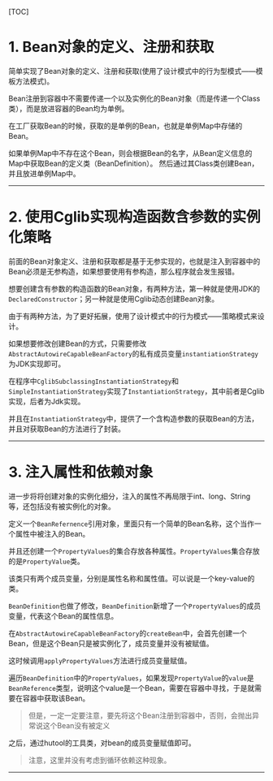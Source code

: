 [TOC]

# 1. Bean对象的定义、注册和获取

简单实现了Bean对象的定义、注册和获取(使用了设计模式中的行为型模式——模板方法模式)。

Bean注册到容器中不需要传递一个以及实例化的Bean对象（而是传递一个Class类），而是放进容器的Bean均为单例。

在工厂获取Bean的时候，获取的是单例的Bean，也就是单例Map中存储的Bean。

如果单例Map中不存在这个Bean，则会根据Bean的名字，从Bean定义信息的Map中获取Bean的定义类（BeanDefinition）。
然后通过其Class类创建Bean，并且放进单例Map中。

---

# 2. 使用Cglib实现构造函数含参数的实例化策略

前面的Bean对象定义、注册和获取都是基于无参实现的，也就是注入到容器中的Bean必须是无参构造，如果想要使用有参构造，那么程序就会发生报错。

想要创建含有参数的构造函数的Bean对象，有两种方法，第一种就是使用JDK的`DeclaredConstructor`；另一种就是使用Cglib动态创建Bean对象。

由于有两种方法，为了更好拓展，使用了设计模式中的行为模式——策略模式来设计。

如果想要修改创建Bean的方式，只需要修改`AbstractAutowireCapableBeanFactory`的私有成员变量`instantiationStrategy`为JDK实现即可。

在程序中`CglibSubclassingInstantiationStrategy`和`SimpleInstantiationStrategy`实现了`InstantiationStrategy`，其中前者是Cglib实现，后者为Jdk实现。

并且在`InstantiationStrategy`中，提供了一个含构造参数的获取Bean的方法，并且对获取Bean的方法进行了封装。

---

# 3. 注入属性和依赖对象

进一步将将创建对象的实例化细分，注入的属性不再局限于int、long、String等，还包括没有被实例化的对象。

定义一个`BeanRefernence`引用对象，里面只有一个简单的Bean名称，这个当作一个属性中被注入的Bean。

并且还创建一个`PropertyValues`的集合存放各种属性。`PropertyValues`集合存放的是`PropertyValue`类。

该类只有两个成员变量，分别是属性名称和属性值。可以说是一个key-value的类。

`BeanDefinition`也做了修改，`BeanDefinition`新增了一个`PropertyValues`的成员变量，代表这个Bean的属性信息。

在`AbstractAutowireCapableBeanFactory`的`createBean`中，会首先创建一个Bean，但是这个Bean只是被实例化了，成员变量并没有被赋值。

这时候调用`applyPropertyValues`方法进行成员变量赋值。

遍历`BeanDefinition`中的`PropertyValues`，如果发现`PropertyValue`的`value`是`BeanReference`类型，说明这个value是一个Bean，需要在容器中寻找，于是就需要在容器中获取该Bean。

> 但是，一定一定要注意，要先将这个Bean注册到容器中，否则，会抛出异常说这个Bean没有被定义

之后，通过hutool的工具类，对bean的成员变量赋值即可。

> 注意，这里并没有考虑到循环依赖这种现象。

---



